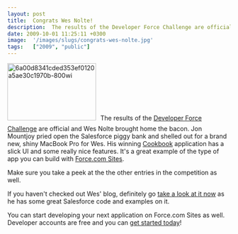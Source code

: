 ```yaml
---
layout: post
title:  Congrats Wes Nolte!
description:  The results of the Developer Force Challenge are official and Wes Nolte brought home the bacon. Jon Mountjoy pried open the Salesforce piggy bank and shelled out for a brand new, shiny MacBook Pro for Wes. His winningCookbook application has a slick UI and some really nice features. Its a great example of the type of app you can build with Force.com Sites . Make sure you take a peek at the the other entries in the competition as well. If you havent checked out Wes blog, definitely go take a loo
date: 2009-10-01 11:25:11 +0300
image:  '/images/slugs/congrats-wes-nolte.jpg'
tags:   ["2009", "public"]
---
```

<p><a href="http://res.cloudinary.com/blog-jeffdouglas-com/image/upload/v1400399499/6a00d8341cded353ef0120a5ae30c1970b-800wi_bayxob.png"><img class="alignleft size-full wp-image-1399" style="padding-right:10px;padding-bottom:10px;" title="6a00d8341cded353ef0120a5ae30c1970b-800wi" src="http://res.cloudinary.com/blog-jeffdouglas-com/image/upload/v1400399499/6a00d8341cded353ef0120a5ae30c1970b-800wi_bayxob.png" alt="6a00d8341cded353ef0120a5ae30c1970b-800wi" width="200" height="129" /></a>The results of the <a href="http://blog.sforce.com/sforce/2009/09/developer-force-challenge-results.html" target="_blank">Developer Force Challenge</a> are official and Wes Nolte brought home the bacon. Jon Mountjoy pried open the Salesforce piggy bank and shelled out for a brand new, shiny MacBook Pro for Wes. His winning <a href="http://thecookbook-developer-edition.na6.force.com/" target="_blank">Cookbook</a> application has a slick UI and some really nice features. It's a great example of the type of app you can build with <a href="http://developer.force.com/sites" target="_blank">Force.com Sites</a>.</p>
<p>Make sure you take a peek at the the other entries in the competition as well.</p>
<p>If you haven't checked out Wes' blog, definitely go <a href="http://developinthecloud.wordpress.com/" target="_blank">take a look at it now</a> as he has some great Salesforce code and examples on it.</p>
<p>You can start developing your next application on Force.com Sites as well. Developer accounts are free and you can <a href="http://www.developerforce.com/events/regular/registration.php" target="_blank">get started today</a>!</p>

